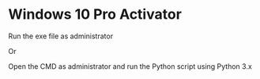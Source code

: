 # Windows 10 Pro Activator


Run the exe file as administrator

Or

Open the CMD as administrator and run the Python script using Python 3.x
